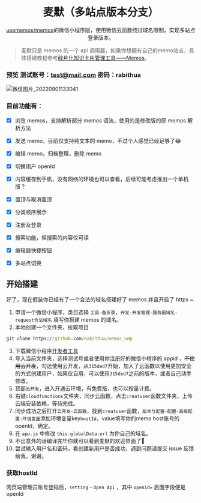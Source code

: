 <h1 align='center'>麦默（多站点版本分支）</h1>

<p align='center'><a href="https://github.com/usememos/memos">usememos/memos</a>的微信小程序版，使用微信云函数绕过域名限制，实现多站点登录版本。</p>

> 麦默只是 memos 的一个 api 调用器，如果你想拥有自己的memo站点，具体搭建教程参考[碎片化知识卡片管理工具——Memos](https://blog.laoda.de/archives/docker-install-memos)。

### 预览 测试账号：test@mail.com 密码：rabithua

![微信图片_20220901133041](https://user-images.githubusercontent.com/34543831/189478411-a4aecce7-942d-4f03-8ad5-498f0f928511.png)

### 目前功能有：

- [x] 浏览 memos，支持解析部分 memos 语法，使用的是修改版的原 memos 解析方法
- [x] 发送 memo，目前仅支持纯文本的 memo，不过个人感觉已经足够了😂
- [x] 编辑 memo，归档整理，删除 memo
- [x] 切换用户 openId
- [x] 内容缓存到手机，没有网络的环境也可以查看，后续可能考虑推出一个单机版？
- [x] 置顶与取消置顶
- [x] 分类顺序展示
- [x] 注册及登录
- [x] 搜索功能，但搜索的内容仅可读
- [x] 编辑器快捷按钮
- [x] 多站点切换


## 开始搭建

好了，现在假装你已经有了一个合法的域名搭建好了 memos 并且开启了 https ~

1. 申请一个微信小程序，类目选择 `工具-备忘录`，`开发-开发管理-服务器域名-request合法域名` 填写你搭建 memos 的域名。
2. 本地创建一个文件夹，拉取项目
```cmd
git clone https://github.com/Rabithua/memos_wmp
```
3. 下载微信小程序[开发者工具](https://developers.weixin.qq.com/miniprogram/dev/devtools/download.html)
4. 导入当前文件夹，选择测试号或者使用你注册好的微信小程序的 appid ，~~不使用云开发~~，勾选使用云开发，从`315ded7`开始，加入了云函数以使用更加安全的方式创建用户，如果仅自用，可以使用`315ded7`之前的版本，或者自己动手修改。
5. 顶部`云开发`，进入开通云环境，有免费版，也可以按量计费。
6. 右键`cloudfunctions`文件夹，同步云函数，点击`creatuser`函数文件夹，上传云端安装依赖，等待完成。
7. 同步成功之后打开`云开发-云函数`，找到`creatuser`函数，`版本与配置-配置-高级配置-环境变量`添加环境变量key`hostId`，value填写你的memo host账号的openId，确定。
8. 在 `app.js` 中修改 `this.globalData.url` 为你自己的域名。
9. 不出意外的话编译完毕你就可以看到麦默的欢迎界面了🎉
10. 尝试输入用户名和密码，看创建新用户是否成功，遇到问题请提交 issue 反馈给我，谢谢。

### 获取hostId

网页端管理员账号登陆后，`setting` - `Open Api` ，其中 `openid=` 后面字段便是 openId
